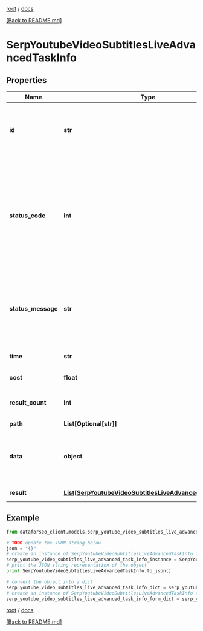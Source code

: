 [root](./../ "root") / [docs](./ "docs")

[[Back to README.md]](./../README.md "[Back to README.md]")

# SerpYoutubeVideoSubtitlesLiveAdvancedTaskInfo

## Properties

Name | Type | Description | Notes
------------ | ------------- | ------------- | -------------
**id** | **str** | task identifier unique task identifier in our system in the UUID format | [optional]
**status_code** | **int** | status code of the task generated by DataForSEO, can be within the following range: 10000-60000 you can find the full list of the response codes here | [optional]
**status_message** | **str** | informational message of the task you can find the full list of general informational messages here | [optional]
**time** | **str** | execution time, seconds | [optional]
**cost** | **float** | total tasks cost, USD | [optional]
**result_count** | **int** | number of elements in the result array | [optional]
**path** | **List[Optional[str]]** | URL path | [optional]
**data** | **object** | contains the same parameters that you specified in the POST request | [optional]
**result** | [**List[SerpYoutubeVideoSubtitlesLiveAdvancedResultInfo]**](SerpYoutubeVideoSubtitlesLiveAdvancedResultInfo.md) | array of results | [optional]

## Example

```python
from dataforseo_client.models.serp_youtube_video_subtitles_live_advanced_task_info import SerpYoutubeVideoSubtitlesLiveAdvancedTaskInfo

# TODO update the JSON string below
json = "{}"
# create an instance of SerpYoutubeVideoSubtitlesLiveAdvancedTaskInfo from a JSON string
serp_youtube_video_subtitles_live_advanced_task_info_instance = SerpYoutubeVideoSubtitlesLiveAdvancedTaskInfo.from_json(json)
# print the JSON string representation of the object
print SerpYoutubeVideoSubtitlesLiveAdvancedTaskInfo.to_json()

# convert the object into a dict
serp_youtube_video_subtitles_live_advanced_task_info_dict = serp_youtube_video_subtitles_live_advanced_task_info_instance.to_dict()
# create an instance of SerpYoutubeVideoSubtitlesLiveAdvancedTaskInfo from a dict
serp_youtube_video_subtitles_live_advanced_task_info_form_dict = serp_youtube_video_subtitles_live_advanced_task_info.from_dict(serp_youtube_video_subtitles_live_advanced_task_info_dict)
```

  

[root](./../ "root") / [docs](./ "docs")

[[Back to README.md]](./../README.md "[Back to README.md]")